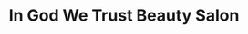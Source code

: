 ---
title: "In God We Trust Beauty Salon"
url: /gbarnga/in-god-we-trust-beauty-salon/
shop: Kosmetik
---